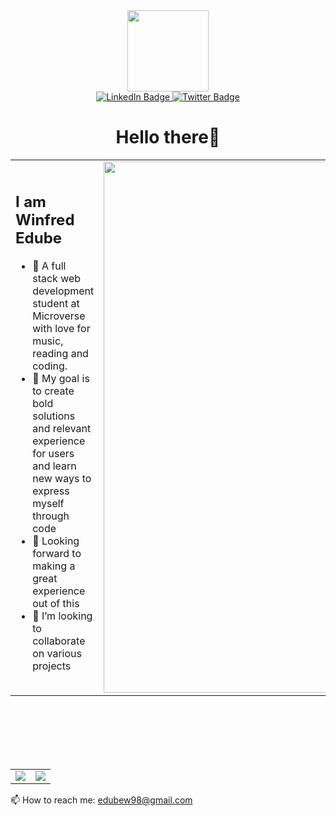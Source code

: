 <div id="header" align="center">
  <img src="https://media.giphy.com/media/J5SZEif3JXj4FFn9CT/giphy.gif" width="130"/>
</div>
<div id="badges" align="center">
  <a href="https://www.linkedin.com/in/winfred-edube-9820a422a/">
    <img src="https://img.shields.io/badge/LinkedIn-blue?style=for-the-badge&logo=linkedin&logoColor=white" alt="LinkedIn Badge"/>
  </a>
  <a href="https://twitter.com/edube_winne">
    <img src="https://img.shields.io/badge/Twitter-blue?style=for-the-badge&logo=twitter&logoColor=white" alt="Twitter Badge"/>
  </a>
</div>
<h1 id= "greeting" align="center">Hello there🤗</h1>

<table>
  <tr>
    <td>
      <h2>I am Winfred Edube</h2>
      <ul>
        <li>🌻 A full stack web development student at Microverse with love for music, reading and coding. </li>
        <li>🌻 My goal is to create bold solutions and relevant experience for users and learn new ways to express myself through code</li>
        <li>🌻 Looking forward to making a great experience out of this</li>
        <li>👯 I’m looking to collaborate on various projects</li>
      </ul>
    </td>
    <td>
      <img src="https://media.giphy.com/media/L1R1tvI9svkIWwpVYr/giphy.gif" width="850"/>
    </td>
  </tr>
  </table>
  </br></br></br></br></br>
<table>
  <tr>
    <td>
      <img src="https://github-readme-stats.vercel.app/api?username=edubew&&show_icons=true&count_private=true&theme=radical"/>
    </td>
    <td>
      <img src="https://github-readme-stats.vercel.app/api/top-langs?username=edubew&layout=compact&theme=radical"/>
    </td>
  </tr>
</table>






📫 How to reach me: edubew98@gmail.com

